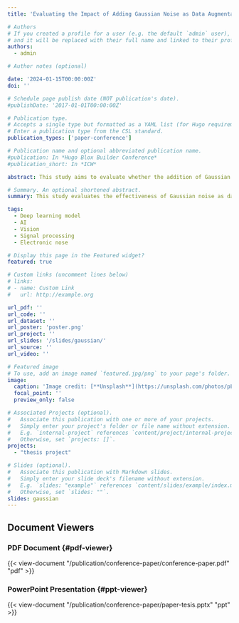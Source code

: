 ```yaml
---
title: 'Evaluating the Impact of Adding Gaussian Noise as Data Augmentation on Electronic Nose for Black Tea Quality Classification'

# Authors
# If you created a profile for a user (e.g. the default `admin` user), write the username (folder name) here
# and it will be replaced with their full name and linked to their profile.
authors:
  - admin

# Author notes (optional)

date: '2024-01-15T00:00:00Z'
doi: ''

# Schedule page publish date (NOT publication's date).
#publishDate: '2017-01-01T00:00:00Z'

# Publication type.
# Accepts a single type but formatted as a YAML list (for Hugo requirements).
# Enter a publication type from the CSL standard.
publication_types: ['paper-conference']

# Publication name and optional abbreviated publication name.
#publication: In *Hugo Blox Builder Conference*
#publication_short: In *ICW*

abstract: This study aims to evaluate whether the addition of Gaussian noise as data augmentation enhances the learning  process or merely introduces irrelevant data ("noise") into the system. The evaluation focuses on how the augmented data affects learning outcomes, particularly in scenarios with increasing noise levels. The study also compares classification performance with and without noise augmentation to assess its impact on model generalization and accuracy. Gaussian noise was applied at six controlled variance levels (0.01 to 0.3), and its influence on classification was analyzed across 1D-CNN and 2DCNN. Statistical analyses using MANOVA and the Kolmogorov Smirnov test confirmed that Gaussian noise augmentation preserved the core structure of the original data at lower noise levels while introducing realistic variability. The results show that for 1D-CNN, Zhou’s architecture consistently achieved 96% accuracy across all noise levels, indicating robustness to added noise. In contrast, 2D-CNN models, particularly ResNet34 with transfer learning, demonstrated exceptional performance at low noise levels (0.01) with an accuracy of 98.66%, but experienced a gradual performance decline as noise levels increased. This research provides insights into the effectiveness of Gaussian noise augmentation for improving model learning and highlights its limitations at higher noise levels. By comparing results with and without noise augmentation, the study demonstrates the importance of noise calibration to maintain the balance between variability and data integrity in classification tasks. 

# Summary. An optional shortened abstract.
summary: This study evaluates the effectiveness of Gaussian noise as data augmentation for electronic nose data in black tea quality classification, analyzing its impact on 1D-CNN and 2D-CNN model performance across different noise levels.

tags:
  - Deep learning model
  - AI
  - Vision
  - Signal processing
  - Electronic nose

# Display this page in the Featured widget?
featured: true

# Custom links (uncomment lines below)
# links:
# - name: Custom Link
#   url: http://example.org

url_pdf: ''
url_code: ''
url_dataset: ''
url_poster: 'poster.png'
url_project: ''
url_slides: '/slides/gaussian/'
url_source: ''
url_video: ''

# Featured image
# To use, add an image named `featured.jpg/png` to your page's folder.
image:
  caption: 'Image credit: [**Unsplash**](https://unsplash.com/photos/pLCdAaMFLTE)'
  focal_point: ''
  preview_only: false

# Associated Projects (optional).
#   Associate this publication with one or more of your projects.
#   Simply enter your project's folder or file name without extension.
#   E.g. `internal-project` references `content/project/internal-project/index.md`.
#   Otherwise, set `projects: []`.
projects:
  - "thesis project"

# Slides (optional).
#   Associate this publication with Markdown slides.
#   Simply enter your slide deck's filename without extension.
#   E.g. `slides: "example"` references `content/slides/example/index.md`.
#   Otherwise, set `slides: ""`.
slides: gaussian
---
```


## Document Viewers

### PDF Document {#pdf-viewer}

{{< view-document "/publication/conference-paper/conference-paper.pdf" "pdf" >}}

### PowerPoint Presentation {#ppt-viewer}

{{< view-document "/publication/conference-paper/paper-tesis.pptx" "ppt" >}}


